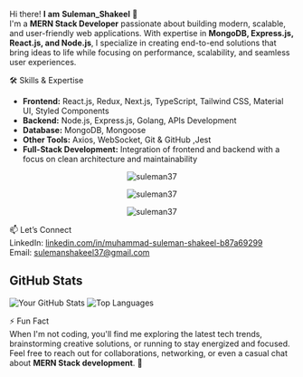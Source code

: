 
Hi there! **I** **am** **Suleman_Shakeel** 👋  
I'm a **MERN Stack Developer** passionate about building modern, scalable, and user-friendly web applications. With expertise in **MongoDB, Express.js, React.js, and Node.js**, I specialize in creating end-to-end solutions that bring ideas to life while focusing on performance, scalability, and seamless user experiences.

🛠️ Skills & Expertise
- **Frontend:** React.js, Redux, Next.js, TypeScript, Tailwind CSS, Material UI, Styled Components  
- **Backend:** Node.js, Express.js, Golang, APIs Development
- **Database:** MongoDB, Mongoose  
- **Other Tools:** Axios, WebSocket, Git & GitHub ,Jest
- **Full-Stack Development:** Integration of frontend and backend with a focus on clean architecture and maintainability  

<!-- Cards -->
<p align="center"> <img src=https://github-readme-stats.vercel.app/api?username=suleman37&show_icons=true&theme=tokyonight alt=suleman37 /> </p>

<p align="center"><img align="center" src="https://github-readme-streak-stats.herokuapp.com/?user=suleman37&theme=tokyonight" alt="suleman37" /></p>

<p align="center">
  <img src="https://github-readme-stats.vercel.app/api/top-langs/?username=suleman37&layout=compact&theme=tokyonight&hide=java&langs_count=10" alt="suleman37" />
</p>

📫 Let’s Connect  
LinkedIn: [linkedin.com/in/muhammad-suleman-shakeel-b87a69299](https://linkedin.com/in/muhammad-suleman-shakeel-b87a69299)  
Email: sulemanshakeel37@gmail.com

## GitHub Stats
![Your GitHub Stats](https://github-readme-stats.vercel.app/api?username=suleman37&show_icons=true&count_private=true&cache_seconds=1800&theme=radical)
![Top Languages](https://github-readme-stats.vercel.app/api/top-langs/?username=suleman37&layout=compact&theme=radical)

⚡ Fun Fact  
When I'm not coding, you'll find me exploring the latest tech trends, brainstorming creative solutions, or running to stay energized and focused.  
Feel free to reach out for collaborations, networking, or even a casual chat about **MERN Stack development**. 🚀  
